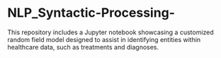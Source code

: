 # NLP_Syntactic-Processing-
This repository includes a Jupyter notebook showcasing a customized random field model designed to assist in identifying entities within healthcare data, such as treatments and diagnoses.
